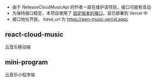 - 由于 NeteaseCloudMusicApi 的作者一直在维护该项目，接口可能有变动
- 为保持接口稳定，本项目使用了 [固定版本的接口](https://github.com/Binaryify/NeteaseCloudMusicApi/tree/98bb2928728d56c64dafb1c4b3a9ed33c7e7728d)，且已部署到 Vercel 中
- 接口地址开放， base_url 为 https://wen-music.vercel.appc

## react-cloud-music

云音乐移动端

## mini-program

云音乐小程序端
